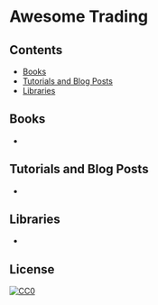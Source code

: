 # Awesome Trading

## Contents

* [Books](#books)
* [Tutorials and Blog Posts](#tutorials-and-blog-posts)
* [Libraries](#libraries)

## Books

* 

## Tutorials and Blog Posts

* 

## Libraries

* 

## License

[![CC0](http://mirrors.creativecommons.org/presskit/buttons/88x31/svg/cc-zero.svg)](https://creativecommons.org/publicdomain/zero/1.0/)